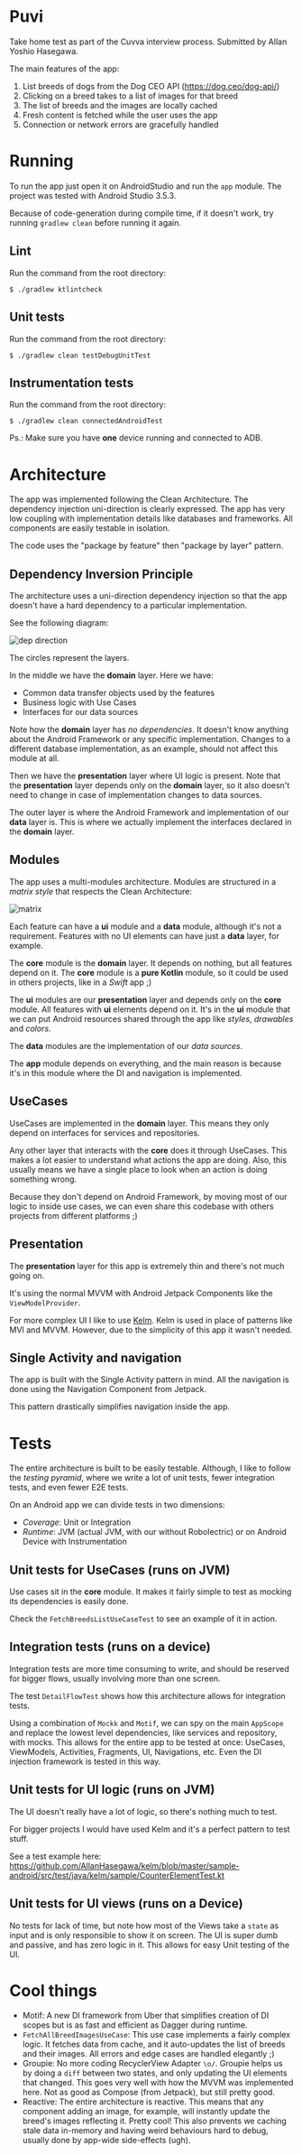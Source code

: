 # Puvi

Take home test as part of the Cuvva interview process. Submitted by Allan Yoshio Hasegawa.

The main features of the app:

1. List breeds of dogs from the Dog CEO API (https://dog.ceo/dog-api/)
1. Clicking on a breed takes to a list of images for that breed
1. The list of breeds and the images are locally cached
1. Fresh content is fetched while the user uses the app
1. Connection or network errors are gracefully handled

# Running

To run the app just open it on AndroidStudio and run the `app` module.
The project was tested with Android Studio 3.5.3.

Because of code-generation during compile time, if it doesn't work,
try running `gradlew clean` before running it again.

## Lint

Run the command from the root directory:

```
$ ./gradlew ktlintcheck
```

## Unit tests

Run the command from the root directory:

```
$ ./gradlew clean testDebugUnitTest
```

## Instrumentation tests

Run the command from the root directory:

```
$ ./gradlew clean connectedAndroidTest
```

Ps.: Make sure you have **one** device running and connected to ADB.

# Architecture

The app was implemented following the Clean Architecture.
The dependency injection uni-direction is clearly expressed.
The app has very low coupling with implementation details like databases and frameworks.
All components are easily testable in isolation.

The code uses the "package by feature" then "package by layer" pattern.

## Dependency Inversion Principle

The architecture uses a uni-direction dependency injection so that the app doesn't have a hard dependency to a particular implementation.

See the following diagram:

![dep direction](docs/dependency_direction.png)

The circles represent the layers.

In the middle we have the **domain** layer. Here we have:

* Common data transfer objects used by the features
* Business logic with Use Cases
* Interfaces for our data sources

Note how the **domain** layer has *no dependencies*.
It doesn't know anything about the Android Framework or any specific implementation.
Changes to a different database implementation, as an example,  should not affect this module at all.

Then we have the **presentation** layer where UI logic is present.
Note that the **presentation** layer depends only on the **domain** layer,
so it also doesn't need to change in case of implementation changes to data sources.

The outer layer is where the Android Framework and implementation of our **data** layer is.
This is where we actually implement the interfaces declared in the **domain** layer.

## Modules

The app uses a multi-modules architecture. Modules are structured in a *matrix style* that respects the Clean Architecture:

![matrix](docs/modules_matrix.png)

Each feature can have a **ui** module and a **data** module, although it's not a requirement.
Features with no UI elements can have just a **data** layer, for example.

The **core** module is the **domain** layer. It depends on nothing, but all features depend on it.
The **core** module is a **pure Kotlin** module, so it could be used in others projects, like in a *Swift* app ;)

The **ui** modules are our **presentation** layer and depends only on the **core** module.
All features with **ui** elements depend on it.
It's in the **ui** module that we can put Android resources shared through the app like *styles*, *drawables* and *colors*.

The **data** modules are the implementation of our *data sources*.

The **app** module depends on everything, and the main reason is because it's in this module where the DI and navigation is implemented.

## UseCases

UseCases are implemented in the **domain** layer. This means they only depend on interfaces for services and repositories.

Any other layer that interacts with the **core** does it through UseCases.
This makes a lot easier to understand what actions the app are doing.
Also, this usually means we have a single place to look when an action is doing something wrong.

Because they don't depend on Android Framework, by moving most of our logic to inside use cases,
we can even share this codebase with others projects from different platforms ;)

## Presentation

The **presentation** layer for this app is extremely thin and there's not much going on.

It's using the normal MVVM with Android Jetpack Components like the `ViewModelProvider`.

For more complex UI I like to use [Kelm](https://github.com/AllanHasegawa/kelm).
Kelm is used in place of patterns like MVI and MVVM.
However, due to the simplicity of this app it wasn't needed.

## Single Activity and navigation

The app is built with the Single Activity pattern in mind. All the navigation is done using the Navigation Component from Jetpack.

This pattern drastically simplifies navigation inside the app.

# Tests

The entire architecture is built to be easily testable.
Although, I like to follow the *testing pyramid*,
where we write a lot of unit tests, fewer integration tests,
and even fewer E2E tests.

On an Android app we can divide tests in two dimensions:

* *Coverage*: Unit or Integration
* *Runtime*: JVM (actual JVM, with our without Robolectric) or on Android Device with Instrumentation

## Unit tests for UseCases (runs on JVM)

Use cases sit in the **core** module.
It makes it fairly simple to test as mocking its dependencies is easily done.

Check the `FetchBreedsListUseCaseTest` to see an example of it in action.

## Integration tests (runs on a device)

Integration tests are more time consuming to write, and should be reserved for bigger flows,
usually involving more than one screen.

The test `DetailFlowTest` shows how this architecture allows for integration tests.

Using a combination of `Mockk` and `Motif`, we can spy on the main `AppScope` and replace
the lowest level dependencies, like services and repository, with mocks.
This allows for the entire app to be tested at once:
UseCases, ViewModels, Activities, Fragments, UI, Navigations, etc.
Even the DI injection framework is tested in this way.

## Unit tests for UI logic (runs on JVM)

The UI doesn't really have a lot of logic, so there's nothing much to test.

For bigger projects I would have used Kelm and it's a perfect pattern to test stuff.

See a test example here: https://github.com/AllanHasegawa/kelm/blob/master/sample-android/src/test/java/kelm/sample/CounterElementTest.kt

## Unit tests for UI views (runs on a Device)

No tests for lack of time, but note how most of the Views take a `state` as input and is only
responsible to show it on screen. The UI is super dumb and passive, and has zero logic in it.
This allows for easy Unit testing of the UI.

# Cool things

* Motif: A new DI framework from Uber that simplifies creation of DI scopes but is as fast and efficient as Dagger during runtime.
* `FetchAllBreedImagesUseCase`: This use case implements a fairly complex logic. It fetches data from cache, and it auto-updates the list of breeds and their images. All errors and edge cases are handled elegantly ;)
* Groupie: No more coding RecyclerView Adapter `\o/`. Groupie helps us by doing a `diff` between two states, and only updating the UI elements that changed. This goes very well with how the MVVM was implemented here. Not as good as Compose (from Jetpack), but still pretty good.
* Reactive: The entire architecture is reactive. This means that any component adding an image, for example, will instantly update the breed's images reflecting it. Pretty cool! This also prevents we caching stale data in-memory and having weird behaviours hard to debug, usually done by app-wide side-effects (ugh).
